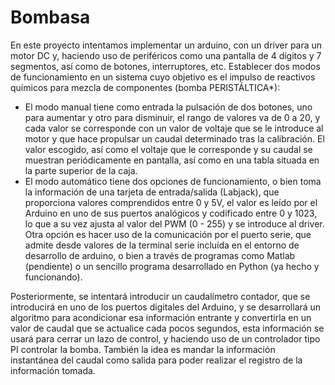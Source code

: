 # Bombasa
En este proyecto intentamos implementar un arduino, con un driver para un motor DC y, haciendo uso de periféricos como una pantalla de 4 dígitos y 7 segmentos, así como de botones, interruptores, etc. Establecer dos modos de funcionamiento en un sistema cuyo objetivo es el impulso de reactivos químicos para mezcla de componentes (bomba PERISTÁLTICA*):

- El modo manual tiene como entrada la pulsación de dos botones, uno para aumentar y otro para disminuir, el rango de valores va de 0 a 20, y cada valor se corresponde con un valor de voltaje que se le introduce al motor y que hace propulsar un caudal determinado tras la calibración. El valor escogido, así como el voltaje que le corresponde y su caudal se muestran periódicamente en pantalla, así como en una tabla situada en la parte superior de la caja.
- El modo automático tiene dos opciones de funcionamiento, o bien toma la información de una tarjeta de entrada/salida (Labjack), que proporciona valores comprendidos entre 0 y 5V, el valor es leído por el Arduino en uno de sus puertos analógicos y codificado entre 0 y 1023, lo que a su vez ajusta al valor del PWM (0 - 255) y se introduce al driver. Otra opción es hacer uso de la comunicación por el puerto serie, que admite desde valores de la terminal serie incluída en el entorno de desarrollo de arduino, o bien a través de programas como Matlab (pendiente) o un sencillo programa desarrollado en Python (ya hecho y funcionando). 

Posteriormente, se intentará introducir un caudalímetro contador, que se introducirá en uno de los puertos digitales del Arduino, y se desarrollará un algoritmo para acondicionar esa información entrante y convertirla en un valor de caudal que se actualice cada pocos segundos, esta información se usará para cerrar un lazo de control, y haciendo uso de un controlador tipo PI controlar la bomba. También la idea es mandar la información instantánea del caudal como salida para poder realizar el registro de la información tomada.
